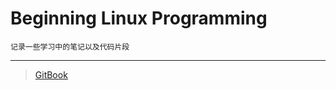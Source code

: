 # Beginning Linux Programming

```
记录一些学习中的笔记以及代码片段
```

---

> [GitBook](https://www.gitbook.com/book/wangyihang/beginning-linux-programming)
